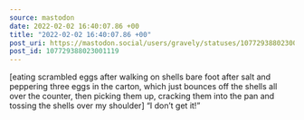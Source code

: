 ```yaml
---
source: mastodon
date: 2022-02-02 16:40:07.86 +00
title: "2022-02-02 16:40:07.86 +00"
post_uri: https://mastodon.social/users/gravely/statuses/107729388023001119
post_id: 107729388023001119
---
```

[eating scrambled eggs after walking on shells bare foot after salt and peppering three eggs in the carton, which just bounces off the shells all over the counter, then picking them up, cracking them into the pan and tossing the shells over my shoulder] “I don’t get it!”


